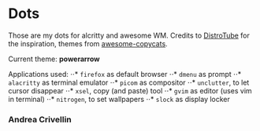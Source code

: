 # Dots

Those are my dots for alcritty and awesome WM.
Credits to [DistroTube](https://www.youtube.com/channel/UCVls1GmFKf6WlTraIb_IaJg) for the inspiration, themes from [awesome-copycats](https://github.com/lcpz/awesome-copycats).

Current theme: **powerarrow**

Applications used:
⋅⋅* `firefox` as default browser
⋅⋅* `dmenu` as prompt
⋅⋅* `alacritty` as terminal emulator
⋅⋅* `picom` as compositor
⋅⋅* `unclutter`, to let cursor disappear
⋅⋅* `xsel`, copy (and paste) tool
⋅⋅* `gvim` as editor (uses vim in terminal)
⋅⋅* `nitrogen`, to set wallpapers
⋅⋅* `slock` as display locker

### Andrea Crivellin
